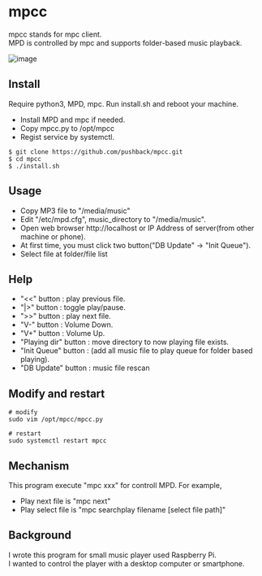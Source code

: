 # mpcc
mpcc stands for mpc client.<br>
MPD is controlled by mpc and supports folder-based music playback.

![image](https://user-images.githubusercontent.com/1241251/65522097-348dc100-df25-11e9-96b1-a011e9d61e2f.png)

## Install

Require python3, MPD, mpc.
Run install.sh and reboot your machine.

* Install MPD and mpc if needed.
* Copy mpcc.py to /opt/mpcc
* Regist service by systemctl.

~~~
$ git clone https://github.com/pushback/mpcc.git
$ cd mpcc
$ ./install.sh
~~~

## Usage

* Copy MP3 file to "/media/music"
* Edit "/etc/mpd.cfg", music_directory to "/media/music".
* Open web browser http://localhost or IP Address of server(from other machine or phone).
* At first time, you must click two button("DB Update" -> "Init Queue").
* Select file at folder/file list

## Help
* "<<" button : play previous file.
* "|>" button : toggle play/pause.
* ">>" button : play next file.
* "V-" button : Volume Down.
* "V+" button : Volume Up.
* "Playing dir" button : move directory to now playing file exists.
* "Init Queue" button : (add all music file to play queue for folder based playing).
* "DB Update" button : music file rescan

## Modify and restart

~~~
# modify
sudo vim /opt/mpcc/mpcc.py

# restart
sudo systemctl restart mpcc
~~~

## Mechanism

This program execute "mpc xxx" for controll MPD.
For example,
* Play next file is "mpc next"
* Play select file is "mpc searchplay filename \[select file path\]"

## Background
I wrote this program for small music player used Raspberry Pi.<br>
I wanted to control the player with a desktop computer or smartphone.
